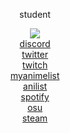 <div align="center">

student

<!-- [![github stats](https://github-readme-stats.vercel.app/api?username=asiankoala&theme=prussian&show_icons=true&count_private=true&hide=contribs)](https://github.com/anuraghazra/github-readme-stats)  
 -->

  
  ![](https://image.myanimelist.net/ui/5LYzTBVoS196gvYvw3zjwJpPNgfkT8Rc_mOqgQz9KAA)  
  [discord](https://discordapp.com/users/343436575046369292)  
  [twitter](https://twitter.com/asiank0ala)  
  [twitch](https://twitch.tv/koawa)  
  [myanimelist](https://myanimelist.net/profile/asiank0ala)  
  [anilist](https://anilist.co/user/asiank0ala/)  
  [spotify](https://open.spotify.com/user/37ictkf83g642m1p5o9o89xb6?si=WNPQSRKWQB6Amd9chNhjxQ)  
  [osu](https://osu.ppy.sh/users/11534384)  
  [steam](https://steamcommunity.com/id/asiank0ala)  
</div>

